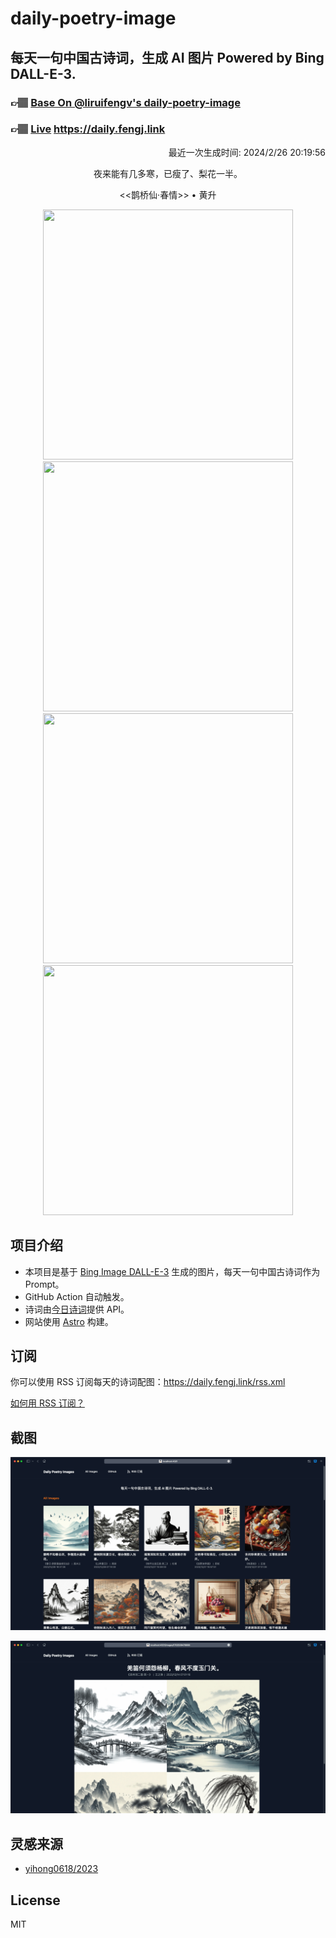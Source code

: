 
# daily-poetry-image

## 每天一句中国古诗词，生成 AI 图片 Powered by Bing DALL-E-3.

### 👉🏽 [Base On @liruifengv's daily-poetry-image](https://github.com/liruifengv/daily-poetry-image)

### 👉🏽 [Live](https://daily.fengj.link) https://daily.fengj.link

<p align="right">
  最近一次生成时间: 2024/2/26 20:19:56
</p>
<p align="center">
夜来能有几多寒，已瘦了、梨花一半。
</p>
<p align="center">
<<鹊桥仙·春情>> • 黄升
</p>
<p align="center">
<img src="https://tse2.mm.bing.net/th/id/OIG1.LcEy0BSBstc.Tp3.GfM0" height="400" width="400" />
<img src="https://tse1.mm.bing.net/th/id/OIG1.vlsTgBTKf30m7Rkpv2St" height="400" width="400" />
<img src="https://tse1.mm.bing.net/th/id/OIG1.0YgLkVOKDn22Az_zOgIh" height="400" width="400" />
<img src="https://tse1.mm.bing.net/th/id/OIG1.p6Q0xOa.30BLCfCHeEeo" height="400" width="400" />
</p>

## 项目介绍

-   本项目是基于 [Bing Image DALL-E-3](https://www.bing.com/images/create) 生成的图片，每天一句中国古诗词作为 Prompt。
-   GitHub Action 自动触发。
-   诗词由[今日诗词](https://www.jinrishici.com/)提供 API。
-   网站使用 [Astro](https://astro.build) 构建。

## 订阅

你可以使用 RSS 订阅每天的诗词配图：https://daily.fengj.link/rss.xml

[如何用 RSS 订阅？](https://zhuanlan.zhihu.com/p/55026716)

## 截图

![图片列表](./screenshots/Snipaste_2023-12-28_21-00-26.png)

![图片详情](./screenshots/Snipaste_2023-12-28_21-00-53.png)

## 灵感来源

-   [yihong0618/2023](https://github.com/yihong0618/2023)

## License

MIT
